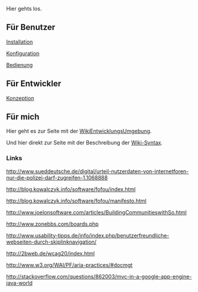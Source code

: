 ﻿Hier gehts los.

## Für Benutzer ##

[Installation](Installation.md)

[Konfiguration](Konfiguration.md)

[Bedienung](Bedienung.md)

## Für Entwickler ##

[Konzeption](WikiSymposionKonzept.md)

## Für mich ##

Hier geht es zur Seite mit der [WikiEntwicklungsUmgebung](WikiEntwicklungsUmgebung.md).

Und hier direkt zur Seite mit der Beschreibung der [Wiki-Syntax](WikiMarkup.md).

### Links ###

http://www.sueddeutsche.de/digital/urteil-nutzerdaten-von-internetforen-nur-die-polizei-darf-zugreifen-1.1068888

http://blog.kowalczyk.info/software/fofou/index.html

http://blog.kowalczyk.info/software/fofou/manifesto.html

http://www.joelonsoftware.com/articles/BuildingCommunitieswithSo.html

http://www.zonebbs.com/boards.php

http://www.usability-tipps.de/info/index.php/benutzerfreundliche-webseiten-durch-skiplinknavigation/

http://2bweb.de/wcag20/index.html

http://www.w3.org/WAI/PF/aria-practices/#docmgt

http://stackoverflow.com/questions/862003/mvc-in-a-google-app-engine-java-world
